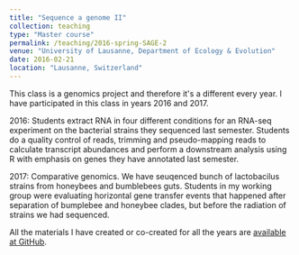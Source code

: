```yaml
---
title: "Sequence a genome II"
collection: teaching
type: "Master course"
permalink: /teaching/2016-spring-SAGE-2
venue: "University of Lausanne, Department of Ecology & Evolution"
date: 2016-02-21
location: "Lausanne, Switzerland"
---
```


This class is a genomics project and therefore it's a different every year. I have participated in this class in years 2016 and 2017.

2016: Students extract RNA in four different conditions for an RNA-seq experiment on the bacterial strains they sequenced last semester. Students do a quality control of reads, trimming and pseudo-mapping reads to calculate transcript abundances and perform a downstream analysis using R with emphasis on genes they have annotated last semester.

2017: Comparative genomics. We have seuqenced bunch of lactobacilus strains from honeybees and bumblebees guts. Students in my working group were evaluating horizontal gene transfer events that happened after separation of bumplebee and honeybee clades, but before the radiation of strains we had sequenced.

All the materials I have created or co-created for all the years are [available at GitHub](https://github.com/KamilSJaron/Sequence-a-genome).